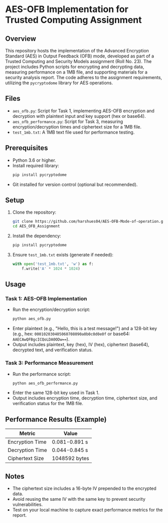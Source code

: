 # AES-OFB Implementation for Trusted Computing Assignment

## Overview
This repository hosts the implementation of the Advanced Encryption Standard (AES) in Output Feedback (OFB) mode, developed as part of a Trusted Computing and Security Models assignment (Roll No. 23). The project includes Python scripts for encrypting and decrypting data, measuring performance on a 1MB file, and supporting materials for a security analysis report. The code adheres to the assignment requirements, utilizing the `pycryptodome` library for AES operations.

## Files
- `aes_ofb.py`: Script for Task 1, implementing AES-OFB encryption and decryption with plaintext input and key support (hex or base64).
- `aes_ofb_performance.py`: Script for Task 3, measuring encryption/decryption times and ciphertext size for a 1MB file.
- `test_1mb.txt`: A 1MB text file used for performance testing.

## Prerequisites
- Python 3.6 or higher.
- Install required library:
  ```bash
  pip install pycryptodome
  ```
- Git installed for version control (optional but recommended).

## Setup
1. Clone the repository:
   ```bash
   git clone https://github.com/harshues04/AES-OFB-Mode-of-operation.git
   cd AES_OFB_Assignment
   ```
2. Install the dependency:
   ```bash
   pip install pycryptodome
   ```
3. Ensure `test_1mb.txt` exists (generate if needed):
   ```python
   with open('test_1mb.txt', 'w') as f:
       f.write('A' * 1024 * 1024)
   ```

## Usage
### Task 1: AES-OFB Implementation
- Run the encryption/decryption script:
  ```bash
  python aes_ofb.py
  ```
- Enter plaintext (e.g., "Hello, this is a test message!") and a 128-bit key (e.g., hex: `000102030405060708090a0b0c0d0e0f` or base64: `AAECAwQFBgcICQoLDA0ODw==`).
- Output includes plaintext, key (hex), IV (hex), ciphertext (base64), decrypted text, and verification status.

### Task 3: Performance Measurement
- Run the performance script:
  ```bash
  python aes_ofb_performance.py
  ```
- Enter the same 128-bit key used in Task 1.
- Output includes encryption time, decryption time, ciphertext size, and verification status for the 1MB file.


## Performance Results (Example)
| Metric            | Value          |
|-------------------|----------------|
| Encryption Time   | 0.081-0.891 s  |
| Decryption Time   | 0.044-0.845 s  |
| Ciphertext Size   | 1048592 bytes  |

## Notes
- The ciphertext size includes a 16-byte IV prepended to the encrypted data.
- Avoid reusing the same IV with the same key to prevent security vulnerabilities.
- Test on your local machine to capture exact performance metrics for the report.
